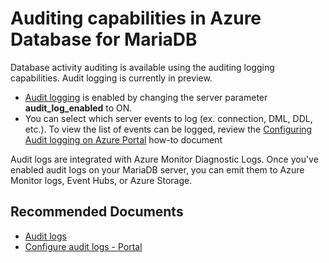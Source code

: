 <properties
    pageTitle="Security in Azure Database for MariaDB"
    description="Security in Azure Database for MariaDB"
    service="microsoft.dbformariadb"
    resource="servers"
    authors="ajlam"
    ms.author="andrela"
    displayOrder="360"
    selfHelpType="generic"
    supportTopicIds="32640112"
    resourceTags="servers, databases"
    productPesIds="16617"
    cloudEnvironments="public, Fairfax, usnat, ussec"
    articleId="5ca7ea17-094e-404e-96ba-46c8ad45aa9c"
	ownershipId="AzureData_AzureDatabaseforMariaDB"
/>

# Auditing capabilities in Azure Database for MariaDB

Database activity auditing is available using the auditing logging capabilities. Audit logging is currently in preview.

* [Audit logging](https://docs.microsoft.com/azure/mariadb/concepts-audit-logs) is enabled by changing the server parameter **audit_log_enabled** to ON. 
* You can select which server events to log (ex. connection, DML, DDL, etc.). To view the list of events can be logged, review the [Configuring Audit logging on Azure Portal](https://docs.microsoft.com/azure/mariadb/howto-configure-audit-logs-portal) how-to document

Audit logs are integrated with Azure Monitor Diagnostic Logs. Once you've enabled audit logs on your MariaDB server, you can emit them to Azure Monitor logs, Event Hubs, or Azure Storage.

## **Recommended Documents**

* [Audit logs](https://docs.microsoft.com/azure/mariadb/concepts-audit-logs)<br>
* [Configure audit logs - Portal](https://docs.microsoft.com/azure/mariadb/howto-configure-audit-logs-portal)